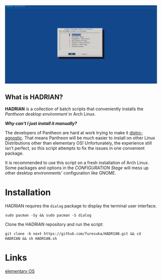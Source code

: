 ![](https://github.com/furesuka/HADRIAN/blob/7ead8527628a195faff6003d4c9d7a82051ecb91/Screenshots/installation_stage.png)

## What is HADRIAN?

**HADRIAN** is a collection of batch scripts that conveniently installs the *Pantheon desktop environment* in Arch Linux.

***Why can't I just install it manually?***

The developers of Pantheon are hard at work trying to make it [distro-agnostic](https://github.com/orgs/elementary/projects/46). That means Pantheon will be much easier to install on other Linux Distributions other than elementary OS! Unfortunately, the experience still isn't perfect, so this script attempts to fix the issues in one convenient package.

It is recommended to use this script on a fresh installation of Arch Linux. Some packages and options in the *CONFIGURATION Stage* will mess up other desktop environments' configuration like GNOME.

# Installation

HADRIAN requires the `dialog` package to display the terminal user interface.

```
sudo pacman -Sy && sudo pacman -S dialog
```

Clone the HADRIAN repository and run the script:

```
git clone -b next https://github.com/furesuka/HADRIAN.git && cd HADRIAN && sh HADRIAN.sh
```

# Links

[elementary OS](https://elementary.io/)

